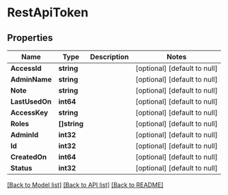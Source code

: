 # RestApiToken

## Properties
Name | Type | Description | Notes
------------ | ------------- | ------------- | -------------
**AccessId** | **string** |  | [optional] [default to null]
**AdminName** | **string** |  | [optional] [default to null]
**Note** | **string** |  | [optional] [default to null]
**LastUsedOn** | **int64** |  | [optional] [default to null]
**AccessKey** | **string** |  | [optional] [default to null]
**Roles** | **[]string** |  | [optional] [default to null]
**AdminId** | **int32** |  | [optional] [default to null]
**Id** | **int32** |  | [optional] [default to null]
**CreatedOn** | **int64** |  | [optional] [default to null]
**Status** | **int32** |  | [optional] [default to null]

[[Back to Model list]](../README.md#documentation-for-models) [[Back to API list]](../README.md#documentation-for-api-endpoints) [[Back to README]](../README.md)


